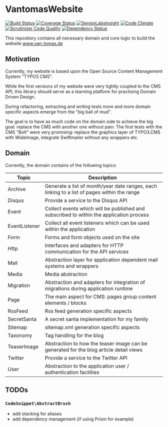 # VantomasWebsite

[![Build Status](https://travis-ci.org/DreadLabs/VantomasWebsite.svg?branch=master)](https://travis-ci.org/DreadLabs/VantomasWebsite)
[![Coverage Status](https://coveralls.io/repos/DreadLabs/VantomasWebsite/badge.svg)](https://coveralls.io/r/DreadLabs/VantomasWebsite)
[![SensioLabsInsight](https://insight.sensiolabs.com/projects/4cc6c4a9-95b9-4cbb-a047-ee578d989188/mini.png)](https://insight.sensiolabs.com/projects/4cc6c4a9-95b9-4cbb-a047-ee578d989188)
[![Code Climate](https://codeclimate.com/github/DreadLabs/VantomasWebsite/badges/gpa.svg)](https://codeclimate.com/github/DreadLabs/VantomasWebsite)
[![Scrutinizer Code Quality](https://scrutinizer-ci.com/g/DreadLabs/VantomasWebsite/badges/quality-score.png?b=master)](https://scrutinizer-ci.com/g/DreadLabs/VantomasWebsite/?branch=master)
[![Dependency Status](https://www.versioneye.com/user/projects/55c8f8ffbeaa4c001d000001/badge.svg?style=flat)](https://www.versioneye.com/user/projects/55c8f8ffbeaa4c001d000001)

This repository contains all necessary domain and core logic to build the
website www.van-tomas.de

## Motivation

Currently, my website is based upon the Open Source Content Management System "TYPO3 CMS".

While the first versions of my website were very tightly coupled to the CMS API, this library
should serve as a learning platform for practising Domain Driven Design.

During refactoring, extracting and writing tests more and more domain specific aspects emerge
from the "big ball of mud".

The goal is to have as much code on the domain side to achieve the big goal: replace the CMS
with another one without pain. The first tests with the CMS "Bolt" were very promising: replace
the graphics layer of TYPO3.CMS with WideImage, integrate Swiftmailer without any wrappers etc.

## Domain

Currently, the domain contains of the following topics:

| Topic         | Description                                                                                 |
|---------------|---------------------------------------------------------------------------------------------|
| Archive       | Generate a list of month/year date ranges, each linking to a list of pages within the range |
| Disqus        | Provide a service to the Disqus API                                                         |
| Event         | Collect events which will be published and subscribed to within the application process     |
| EventListener | Collect all event listeners which can be used within the application                        |
| Form          | Forms and form objects used on the site                                                     |
| Http          | Interfaces and adapters for HTTP communication for the API services                         |
| Mail          | Abstraction layer for application dependent mail systems and wrappers                       |
| Media         | Media abstraction                                                                           |
| Migration     | Abstraction and adapters for integration of migrations during application runtime           |
| Page          | The main aspect for CMS: pages group content elements / blocks                              |
| RssFeed       | Rss feed generation specific aspects                                                        |
| SecretSanta   | A secret santa implementation for my family                                                 |
| Sitemap       | sitemap.xml generation specific aspects                                                     |
| Taxonomy      | Tag handling for the blog                                                                   |
| TeaserImage   | Abstraction to how the teaser image can be generated for the blog article detail views      |
| Twitter       | Provide a service to the Twitter API                                                        |
| User          | Abstraction to the application user / authentication facilities                             |

## TODOs

### `CodeSnippet\AbstractBrush`

  *  add stacking for aliases
  *  add dependency management (if using Prism for example)
